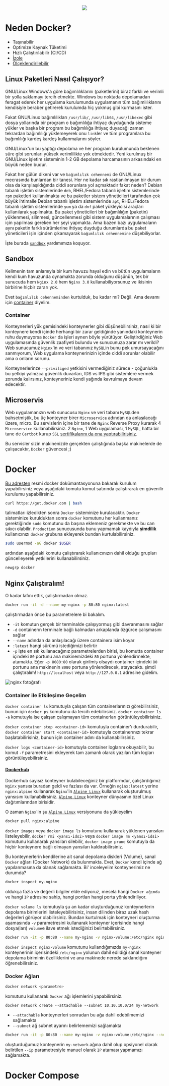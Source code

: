 <div align="center">
<img src="https://upload.wikimedia.org/wikipedia/commons/7/79/Docker_%28container_engine%29_logo.png" />
</div>

# Neden Docker?
- Taşınabilir
- Optimize Kaynak Tüketimi
- Hızlı Çalıştırılabilir (CI/CD)
- [İzole](#sandbox-nedir)
- [Ölçeklendirilebilir](#microservis)
## Linux Paketleri Nasıl Çalışıyor?
GNU/Linux Windows'a göre bağımlılıklarını (paketlerini) biraz farklı ve verimli bir yolla saklamayı tercih etmekte. Windows bu noktada depolamadan feragat ederek her uygulama kurulumunda uygulamanın tüm bağımlılıklarını kendisiyle beraber getirerek kurulumda hiç yokmuş gibi kurmasını ister.

Fakat GNU/Linux bağımlılıkları `/usr/lib/`, `/usr/lib64`, `/usr/libexec` gibi dosya yollarında bir program o bağımlılığa ihtiyaç duyduğunda sisteme yükler ve başka bir program bu bağımlılığa ihtiyaç duyacağı zaman tekrardan bağımlılığı yüklemeyerek onu `link`ler ve tüm programlara bu bağımlılığı kardeş kardeş kullanmalarını söyler.

GNU/Linux'un bu yaptığı depolama ve her program kurulumunda beklenen süre gibi sorunları yüksek verimlilikte yok etmektedir. Yeni kurulmuş bir GNU/Linux işletim sisteminin 1-2 GB depolama harcamasının arkasındaki en büyük neden budur.

Fakat her gülün dikeni var ve `bağımlılık cehennemi` de GNU/Linux mecrasında bunlardan bir tanesi. Her ne kadar sık rastlanılmayan bir durum olsa da karşılaşıldığında ciddi sorunlara yol açmaktadır fakat neden? Debian tabanlı işletim sistemlerinde `deb`, RHEL/Fedora tabanlı işletim sistemlerinde `rpm` paketleri kullanılmakta ve bu paketler sistem yöneticileri tarafından çok büyük ihtimalle Debian tabanlı işletim sistemlerinde `apt`, RHEL/Fedora tabanlı işletim sistemlerinde `yum` ya da `dnf` paket yükleyicisi araçları kullanılarak yapılmakta. Bu paket yöneticileri bir bağımlılığın (paketin) yüklenmesi, silinmesi, güncellenmesi gibi sistem uygulamalarının çalışması için yapılması gereken her şeyi yapmakta. Ama bazen bazı uygulamaların aynı paketin farklı sürümlerine ihtiyaç duyduğu durumlarda bu paket yöneticileri işin içinden çıkamayarak `bağımlılık cehennemine` düşebiliyorlar.

İşte burada [`sandbox`](#sandox) yardımımıza koşuyor.
## Sandbox
Kelimenin tam anlamıyla bir kum havuzu hayal edin ve bütün uygulamaların kendi kum havuzunda oynamakta zorunda olduğunu düşünün, tek bir sunucuda hem `Nginx 2.0` hem `Nginx 3.0` kullanabiliyorsunuz ve ikisinin birbirine hiçbir zararı yok.

Evet `bağımlılık cehenneminden` kurtulduk, bu kadar mı? Değil. Ama devamı için [container](#container) diyelim.
### Container
Konteynerleri yük gemisindeki konteynerler gibi düşünebilirsiniz, nasıl ki bir konteynere kendi içinde herhangi bir zarar geldiğinde yanındaki konteynerin ruhu duymuyorsa `Docker` da işleri aynen böyle yürütüyor. Geliştirdiğiniz Web uygulamasında güvenlik zaafiyeti bulundu ve sunucunuza zarar mı verildi? Web sunucumuz `Nginx`'in ve veri tabanınız `MySQL`in bunu pek umursayacağını sanmıyorum, Web uygulama konteynerinizin içinde ciddi sorunlar olabilir ama o onların sorunu.

Konteynerlerinze `--priviliged` yetkisini vermediğiniz sürece - çoğunlukla bu yetkiyi yalnızca güvenlik duvarları, IDS vs IPS gibi sistemlere vermek zorunda kalırsınız, konteyneriniz kendi yağında kavrulmaya devam edecektir.
## Microservis
Web uygulamanızın web sunucusu `Nginx` ve veri tabanı `MySQL`den bahsetmiştik, bu üç konteyner birer `Microservice` adından da anlaşılacağı üzere, micro. Bu servislerin içine bir tane de `Nginx` Reverse Proxy kurarak 4 `Microservice` kullanabilirsiniz. 2 `Nginx`, 1 Web uygulaması, 1 `MySQL`, hatta bir tane de `Certbot` kurup `SSL` [sertifikalarını da ona yaptırabilirisiniz](https://forum.manjaro.org/t/mirrors-download-aur-manjaro-org-ssl-certificate-expired/115074).

Bu servisler sizin makinenizde gerçekten çalıştığında başka makinelerde de çalışacaktır, `Docker` güvencesi ;)

# Docker
[Bu adresten](https://www.docker.com) resmi docker dokümantasyonuna bakarak kurulum yapabilirsiniz veya aşağıdaki komutu komut satırında çalıştırarak en güvenilir kurulumu yapabilirsiniz.
```bash
curl https://get.docker.com | bash
```
talimatları izledikten sonra `Docker` sisteminize kurulacaktır. `Docker` sisteminize kurulduktan sonra `docker` komutunu her kullanmanız gerektiğinde `sudo` komutunu da başına eklemeniz gerekmekte ve bu can sıkıcı olabilir. `Production` sunucusunda bunu yapmamak kaydıyla **şimdilik** kullanıcınızı `docker` grubuna ekleyerek bundan kurtulabilirsiniz.
```bash
sudo usermod -aG docker $USER
```
ardından aşağıdaki komutu çalıştırarak kullanıcınızın dahil olduğu grupları güncelleyerek yetkilerini kullanabilirsiniz.
```bash
newgrp docker
```
## Nginx Çalıştıralım!
O kadar lafını ettik, çalıştırmadan olmaz.
```bash
docker run -it -d --name my-nginx -p 80:80 nginx:latest
```
çalıştırmadan önce bu parametrelere bi bakalım.

- `-it` komutun gerçek bir terminalde çalışıyormuş gibi davranmasını sağlar
- `-d` containerın terminale bağlı kalmadan arkaplanda özgürce çalışmasını sağlar
- `--name` adından da anlaşılacağı üzere containera isim koyar
- `:latest` hangi sürümü istediğimizi belirtir
- `-p` işte en sık kullanacağınız parametrelerden birisi, bu komutta container içindeki `80` portunu ana makinemizdeki `80` portuna yönlendirmekte, atamakta. Eğer `-p 8080:80` olarak girilmiş olsaydı container içindeki `80` portunu ana makinenin `8080` portuna yönlendirecek, atayacaktı.
şimdi çalıştıralım! `http://localhost` veya `http://127.0.0.1` adresine gidelim.

![nginx fotoğrafı](https://i.hizliresim.com/irrtiif.jpg)

### Container ile Etkileşime Geçelim

`docker container ls` komutuyla çalışan tüm containerlarınızı görebilirsiniz, bunun için `docker ps` komutunu da tercih edebilirsiniz. `docker container ls -a` komutuyla ise çalışan çalışmayan tüm containerları görüntüleyebilirisiniz.

`docker container stop <container-id>` komutuyla container'ı durdurabilir, `docker container start <container-id>` komutuyla containerınızı tekrar başlatabilirisiniz, bunun için container adını da kullanabilirsiniz.

`docker logs <container-id>` komutuyla container loglarını okuyabilir, bu komut `-f` parametresini ekleyerek tam zamanlı olarak yazılan tüm logları görüntüleyebilirsiniz.

#### [Dockerhub](https://hub.docker.com/)
Dockerhub sayısız konteyner bulabileceğiniz bir platformdur, çalıştırdığımız `Nginx` yansısı buradan geldi ve fazlası da var. Örneğin `nginx:latest` yerine `nginx:alpine` kullanarak `Nginx`'in [`Alpine Linux`](https://alpinelinux.org/) kullanarak oluşturulmuş yansısını kullanabilirsiniz. [`Alpine Linux`](https://alpinelinux.org/) konteyner dünyasının özel Linux dağıtımlarından birisidir.

O zaman `Nginx`'in şu [`Alpine Linux`](https://alpinelinux.org/) versiyonunu da yükleyelim
```bash
docker pull nginx:alpine
```

`docker images` veya `docker image ls` komutunu kullanarak yüklenen yansıları listeleyebilir, `docker rmi <yansı-idsi>` veya  `docker image rm <yansı-idsi>` komutunu kullanarak yansıları silebilir, `docker image prune` komutuyla da hiçbir konteynere bağlı olmayan yansıları kaldırabilirsiniz.

Bu konteynerlerin kendilerine ait sanal depolama diskleri (Volume), sanal `Docker` ağları (Docker Network) da bulunmakta. Evet, `Docker` kendi içinde ağ yapılanmasına da olanak sağlamakta. Bi' inceleyelim konteynerimiz ne durumda?

```bash
docker inspect my-nginx
```
oldukça fazla ve değerli bilgiler elde ediyoruz, mesela hangi `Docker ağında` ve hangi `IP` adresine sahip, hangi portları hangi porta yönlendiriliyor.

`docker volume ls` komutuyla şu an kadar oluşturduğunuz konteynerlerin depolama birimlerini listeleyebilirisiniz, insan dilinden biraz uzak hash değerleri görüyor olabilirsiniz. Bundan kurtulmak için konteyneri oluşturma aşamasında `-v` parametresini kullanarak konteyner içerisinde hangi dosya(ları) `volume`e ilave etmek istediğinizi belirtebilirsiniz.
```bash
docker run -it -p 80:80 --name my-nginx -v nginx-volume:/etc/nginx nginx:latest
```

`docker inspect nginx-volume` komutunu kullandığımızda `my-nginx` konteynerinin içerisindeki `/etc/nginx` yolunun dahil edildiği sanal konteyner depolama biriminin özelliklerini ve ana makinede nerede saklandığını öğrenebilirsiniz.

### Docker Ağları

```bash
docker network <parametre>
```
komutunu kullanarak `Docker` ağı işlemlerini yapabilirsiniz.

```
docker network create --attachable --subnet 10.10.10.0/24 my-network
```

- `--attachable` konteynerleri sonradan bu ağa dahil edebilmemizi sağlamakta
- `--subnet` ağ subnet ayarını belirlememizi sağlamakta

```bash
docker run -it -p 80:80 --name my-nginx -v nginx-volume:/etc/nginx --network my-network --ip 10.10.10.10 nginx:latest
```

oluşturduğumuz konteynerin `my-network` ağına dahil olup opsiyonel olarak belirtilen `--ip` parametresiyle manuel olarak `IP` ataması yapmamızı sağlamakta.

# Docker Compose
